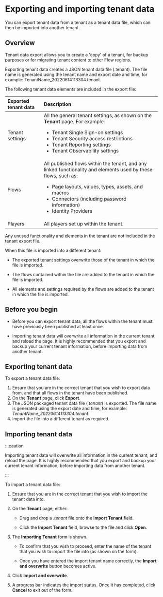 # Exporting and importing tenant data

<head>
  <meta name="guidename" content="Flow"/>
  <meta name="context" content="GUID-8f733b18-2d03-4695-bcff-70d0280874b0"/>
</head>


You can export tenant data from a tenant as a tenant data file, which can then be imported into another tenant.

## Overview

Tenant data export allows you to create a 'copy' of a tenant, for backup purposes or for migrating tenant content to other Flow regions.

Exporting tenant data creates a JSON tenant data file (.tenant). The file name is generated using the tenant name and export date and time, for example: TenantName_20220614113304.tenant.

The following tenant data elements are included in the export file:

| **Exported tenant data** | **Description** |
|:-------------------|:----------|
|Tenant settings|All the general tenant settings, as shown on the **Tenant** page. For example: <ul><li>Tenant Single Sign-on settings</li><li>Tenant Security access restrictions</li><li>Tenant Reporting settings</li><li>Tenant Observability settings</li></ul>|
|Flows|All published flows within the tenant, and any linked functionality and elements used by these flows, such as: <ul><li>Page layouts, values, types, assets, and macros</li><li>Connectors \(including password information\)</li><li>Identity Providers</li></ul>|
|Players|All players set up within the tenant.|

Any unused functionality and elements in the tenant are not included in the tenant export file.

When this file is imported into a different tenant:

- The exported tenant settings overwrite those of the tenant in which the file is imported.

- The flows contained within the file are added to the tenant in which the file is imported.

- All elements and settings required by the flows are added to the tenant in which the file is imported.

## Before you begin

- Before you can export tenant data, all the flows within the tenant must have previously been published at least once.

- Importing tenant data will overwrite all information in the current tenant, and reload the page. It is highly recommended that you export and backup your current tenant information, before importing data from another tenant.

## Exporting tenant data

To export a tenant data file:

1. Ensure that you are in the correct tenant that you wish to export data from, and that all flows in the tenant have been published.
2. On the **Tenant** page, click **Export**.
3. The JSON packaged tenant data file \(*.tenant*\) is exported. The file name is generated using the export date and time, for example: *TenantName\_20220614113304.tenant*.
4. Import the file into a different tenant as required.

## Importing tenant data

:::caution

Importing tenant data will overwrite all information in the current tenant, and reload the page. It is highly recommended that you export and backup your current tenant information, before importing data from another tenant.

:::

To import a tenant data file:

1. Ensure that you are in the correct tenant that you wish to import the tenant data into.
2. On the **Tenant** page, either:

    - Drag and drop a *.tenant* file onto the **Import Tenant** field.

    - Click the **Import Tenant** field, browse to the file and click **Open**.

3. The **Importing Tenant** form is shown.

    - To confirm that you wish to proceed, enter the name of the tenant that you wish to import the file into \(as shown on the form\).

    - Once you have entered the import tenant name correctly, the **Import and overwrite** button becomes active.

4. Click **Import and overwrite**.
5. A progress bar indicates the import status. Once it has completed, click **Cancel** to exit out of the form.
